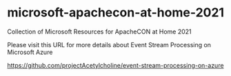 # microsoft-apachecon-at-home-2021
Collection of Microsoft Resources for ApacheCON at Home 2021

Please visit this URL for more details about Event Stream Processing on Microsoft Azure

https://github.com/projectAcetylcholine/event-stream-processing-on-azure
